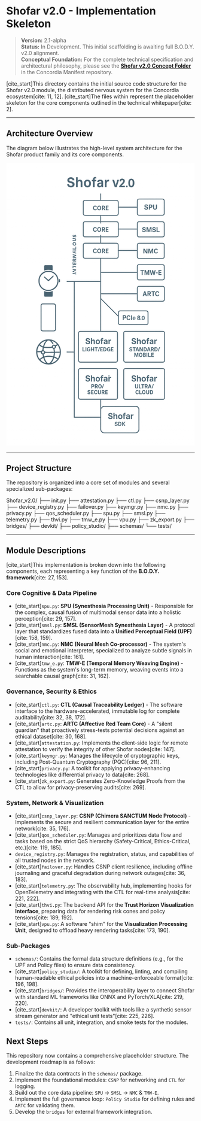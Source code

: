 # Shofar v2.0 - Implementation Skeleton

> **Version:** 2.1-alpha  
> **Status:** In Development. This initial scaffolding is awaiting full B.O.D.Y. v2.0 alignment.  
> **Conceptual Foundation:** For the complete technical specification and architectural philosophy, please see the **[Shofar v2.0 Concept Folder](https://github.com/olegustavdahljohnsen/concordia-manifest/tree/main/Shofar_v2.0_Concept)** in the Concordia Manifest repository.

[cite_start]This directory contains the initial source code structure for the Shofar v2.0 module, the distributed nervous system for the Concordia ecosystem[cite: 11, 12]. [cite_start]The files within represent the placeholder skeleton for the core components outlined in the technical whitepaper[cite: 2].

---

## Architecture Overview

The diagram below illustrates the high-level system architecture for the Shofar product family and its core components.

![Shofar v2.0 System Map](https://raw.githubusercontent.com/OleGustavDahlJohnsen/concordia-manifest/main/Shofar_v2.0_Concept/shofar-v2-system-map.png)

---

## Project Structure

The repository is organized into a core set of modules and several specialized sub-packages:

Shofar_v2.0/
├── init.py
├── attestation.py
├── ctl.py
├── csnp_layer.py
├── device_registry.py
├── failover.py
├── keymgr.py
├── nmc.py
├── privacy.py
├── qos_scheduler.py
├── spu.py
├── smsl.py
├── telemetry.py
├── thvi.py
├── tmw_e.py
├── vpu.py
├── zk_export.py
├── bridges/
├── devkit/
├── policy_studio/
├── schemas/
└── tests/

---

## Module Descriptions

[cite_start]This implementation is broken down into the following components, each representing a key function of the **B.O.D.Y. framework**[cite: 27, 153].

### Core Cognitive & Data Pipeline
* [cite_start]`spu.py`: **SPU (Synesthesia Processing Unit)** - Responsible for the complex, causal fusion of multimodal sensor data into a holistic perception[cite: 29, 157].
* [cite_start]`smsl.py`: **SMSL (SensorMesh Synesthesia Layer)** - A protocol layer that standardizes fused data into a **Unified Perceptual Field (UPF)**[cite: 158, 159].
* [cite_start]`nmc.py`: **NMC (Neural Mesh Co-processor)** - The system's social and emotional interpreter, specialized to analyze subtle signals in human interaction[cite: 161].
* [cite_start]`tmw_e.py`: **TMW-E (Temporal Memory Weaving Engine)** - Functions as the system's long-term memory, weaving events into a searchable causal graph[cite: 31, 162].

### Governance, Security & Ethics
* [cite_start]`ctl.py`: **CTL (Causal Traceability Ledger)** - The software interface to the hardware-accelerated, immutable log for complete auditability[cite: 32, 38, 172].
* [cite_start]`artc.py`: **ARTC (Affective Red Team Core)** - A "silent guardian" that proactively stress-tests potential decisions against an ethical dataset[cite: 30, 168].
* [cite_start]`attestation.py`: Implements the client-side logic for remote attestation to verify the integrity of other Shofar nodes[cite: 147].
* [cite_start]`keymgr.py`: Manages the lifecycle of cryptographic keys, including Post-Quantum Cryptography (PQC)[cite: 96, 211].
* [cite_start]`privacy.py`: A toolkit for applying privacy-enhancing technologies like differential privacy to data[cite: 268].
* [cite_start]`zk_export.py`: Generates Zero-Knowledge Proofs from the CTL to allow for privacy-preserving audits[cite: 269].

### System, Network & Visualization
* [cite_start]`csnp_layer.py`: **CSNP (Chimera SANCTUM Node Protocol)** - Implements the secure and resilient communication layer for the entire network[cite: 35, 176].
* [cite_start]`qos_scheduler.py`: Manages and prioritizes data flow and tasks based on the strict QoS hierarchy (Safety-Critical, Ethics-Critical, etc.)[cite: 119, 185].
* `device_registry.py`: Manages the registration, status, and capabilities of all trusted nodes in the network.
* [cite_start]`failover.py`: Handles CSNP client resilience, including offline journaling and graceful degradation during network outages[cite: 36, 183].
* [cite_start]`telemetry.py`: The observability hub, implementing hooks for OpenTelemetry and integrating with the CTL for real-time analysis[cite: 221, 222].
* [cite_start]`thvi.py`: The backend API for the **Trust Horizon Visualization Interface**, preparing data for rendering risk cones and policy tensions[cite: 189, 192].
* [cite_start]`vpu.py`: A software "shim" for the **Visualization Processing Unit**, designed to offload heavy rendering tasks[cite: 173, 190].

### Sub-Packages
* `schemas/`: Contains the formal data structure definitions (e.g., for the UPF and Policy files) to ensure data consistency.
* [cite_start]`policy_studio/`: A toolkit for defining, linting, and compiling human-readable ethical policies into a machine-enforceable format[cite: 196, 198].
* [cite_start]`bridges/`: Provides the interoperability layer to connect Shofar with standard ML frameworks like ONNX and PyTorch/XLA[cite: 219, 220].
* [cite_start]`devkit/`: A developer toolkit with tools like a synthetic sensor stream generator and "ethical unit tests"[cite: 225, 226].
* `tests/`: Contains all unit, integration, and smoke tests for the modules.

## Next Steps

This repository now contains a comprehensive placeholder structure. The development roadmap is as follows:
1.  Finalize the data contracts in the `schemas/` package.
2.  Implement the foundational modules: `CSNP` for networking and `CTL` for logging.
3.  Build out the core data pipeline: `SPU` -> `SMSL` -> `NMC` & `TMW-E`.
4.  Implement the full governance loop: `Policy Studio` for defining rules and `ARTC` for validating them.
5.  Develop the `bridges` for external framework integration.
